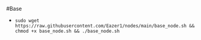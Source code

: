 #Base

- `sudo wget https://raw.githubusercontent.com/Eazer1/nodes/main/base_node.sh && chmod +x base_node.sh && ./base_node.sh`
